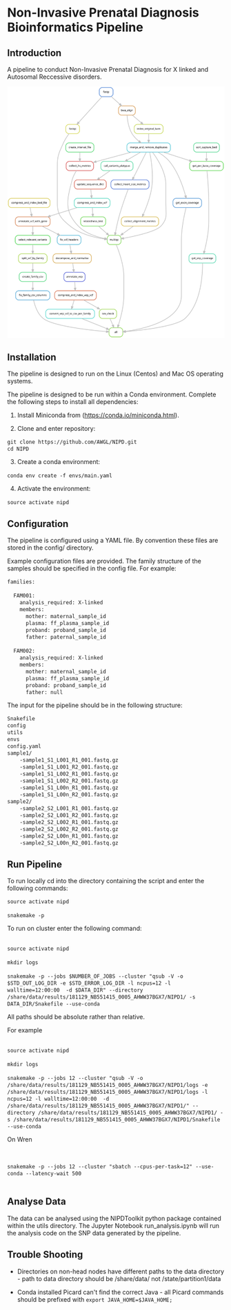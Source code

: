 # Non-Invasive Prenatal Diagnosis Bioinformatics Pipeline

## Introduction

A pipeline to conduct Non-Invasive Prenatal Diagnosis for X linked and Autosomal Reccessive disorders.

![NIPD](docs/dag.svg)

## Installation

The pipeline is designed to run on the Linux (Centos) and Mac OS operating systems.

The pipeline is designed to be run within a Conda environment. Complete the following steps to install all dependencies:

1) Install Miniconda from (https://conda.io/miniconda.html).

2) Clone and enter repository:

```
git clone https://github.com/AWGL/NIPD.git
cd NIPD

```

3) Create a conda environment:

`conda env create -f envs/main.yaml`

4) Activate the environment:

`source activate nipd`

## Configuration

The pipeline is configured using a YAML file. By convention these files are stored in the config/ directory.

Example configuration files are provided. The family structure of the samples should be specified in the config file. For example:

```
families:

  FAM001:
    analysis_required: X-linked
    members:
      mother: maternal_sample_id 
      plasma: ff_plasma_sample_id
      proband: proband_sample_id
      father: paternal_sample_id

  FAM002:
    analysis_required: X-linked
    members:
      mother: maternal_sample_id 
      plasma: ff_plasma_sample_id
      proband: proband_sample_id
      father: null

```

The input for the pipeline should be in the following structure:

```
Snakefile
config
utils
envs
config.yaml
sample1/
	-sample1_S1_L001_R1_001.fastq.gz
	-sample1_S1_L001_R2_001.fastq.gz
	-sample1_S1_L002_R1_001.fastq.gz
	-sample1_S1_L002_R2_001.fastq.gz
	-sample1_S1_L00n_R1_001.fastq.gz
	-sample1_S1_L00n_R2_001.fastq.gz
sample2/
	-sample2_S2_L001_R1_001.fastq.gz
	-sample2_S2_L001_R2_001.fastq.gz
	-sample2_S2_L002_R1_001.fastq.gz
	-sample2_S2_L002_R2_001.fastq.gz
	-sample2_S2_L00n_R1_001.fastq.gz
	-sample2_S2_L00n_R2_001.fastq.gz
```


## Run Pipeline

To run locally cd into the directory containing the script and enter the following commands:

```
source activate nipd

snakemake -p

```

To run on cluster enter the following command:

```

source activate nipd

mkdir logs

snakemake -p --jobs $NUMBER_OF_JOBS --cluster "qsub -V -o $STD_OUT_LOG_DIR -e $STD_ERROR_LOG_DIR -l ncpus=12 -l walltime=12:00:00  -d $DATA_DIR" --directory /share/data/results/181129_NB551415_0005_AHWW37BGX7/NIPD1/ -s DATA_DIR/Snakefile --use-conda

```

All paths should be absolute rather than relative.

For example

```

source activate nipd

mkdir logs

snakemake -p --jobs 12 --cluster "qsub -V -o /share/data/results/181129_NB551415_0005_AHWW37BGX7/NIPD1/logs -e /share/data/results/181129_NB551415_0005_AHWW37BGX7/NIPD1/logs -l ncpus=12 -l walltime=12:00:00  -d /share/data/results/181129_NB551415_0005_AHWW37BGX7/NIPD1/" --directory /share/data/results/181129_NB551415_0005_AHWW37BGX7/NIPD1/ -s /share/data/results/181129_NB551415_0005_AHWW37BGX7/NIPD1/Snakefile --use-conda

```

On Wren
```


snakemake -p --jobs 12 --cluster "sbatch --cpus-per-task=12" --use-conda --latency-wait 500


```


## Analyse Data

The data can be analysed using the NIPDToolkit python package contained within the utils directory. The Jupyter Notebook run_analysis.ipynb will run the analysis code on the SNP data generated by the pipeline. 

## Trouble Shooting

* Directories on non-head nodes have different paths to the data directory - path to data directory should be /share/data/ not /state/partition1/data

* Conda installed Picard can't find the correct Java - all Picard commands should be prefixed with  `export JAVA_HOME=$JAVA_HOME;`














